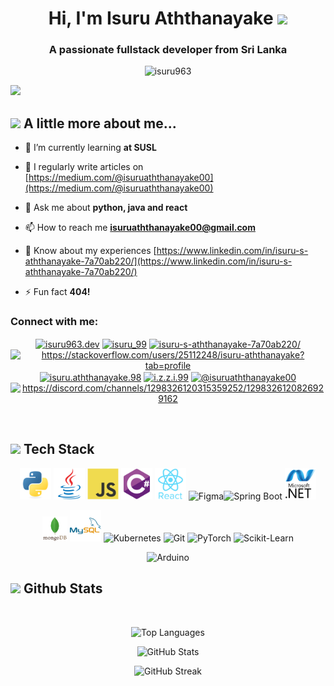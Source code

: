 <h1 align="center">Hi, I'm Isuru Aththanayake </b><img src="https://media.giphy.com/media/hvRJCLFzcasrR4ia7z/giphy.gif" width="35"> </h1>
<h3 align="center">A passionate fullstack developer from Sri Lanka</h3>
<p align="center"> <img src="https://komarev.com/ghpvc/?username=isuru963&label=Profile%20views&color=0e75b6&style=flat" alt="isuru963" /> </p>

<img src="https://user-images.githubusercontent.com/73097560/115834477-dbab4500-a447-11eb-908a-139a6edaec5c.gif">

## <img src="https://media.giphy.com/media/VgCDAzcKvsR6OM0uWg/giphy.gif" width ="50"><b> A little more about me...</b> 

- 🌱 I’m currently learning **at SUSL**

- 📝 I regularly write articles on [https://medium.com/@isuruaththanayake00](https://medium.com/@isuruaththanayake00)

- 💬 Ask me about **python, java and react**

- 📫 How to reach me **isuruaththanayake00@gmail.com**

- 📄 Know about my experiences [https://www.linkedin.com/in/isuru-s-aththanayake-7a70ab220/](https://www.linkedin.com/in/isuru-s-aththanayake-7a70ab220/)

- ⚡ Fun fact **404!**

<h3 align="left">Connect with me:</h3>

<p align="center">
<a href="[https://dev.to/isuru963.dev](https://dev.to/isuru963)" target="blank"><img align="center" src="https://raw.githubusercontent.com/rahuldkjain/github-profile-readme-generator/master/src/images/icons/Social/devto.svg" alt="isuru963.dev" height="30" width="40" /></a>
<a href="https://twitter.com/isuru_99" target="blank"><img align="center" src="https://raw.githubusercontent.com/rahuldkjain/github-profile-readme-generator/master/src/images/icons/Social/twitter.svg" alt="isuru_99" height="40" width="55" /></a>
<a href="https://linkedin.com/in/isuru-s-aththanayake-7a70ab220/" target="blank"><img align="center" src="https://raw.githubusercontent.com/rahuldkjain/github-profile-readme-generator/master/src/images/icons/Social/linked-in-alt.svg" alt="isuru-s-aththanayake-7a70ab220/" height="40" width="55" /></a>
<a href="https://stackoverflow.com/users/https://stackoverflow.com/users/25112248/isuru-aththanayake?tab=profile" target="blank"><img align="center" src="https://raw.githubusercontent.com/rahuldkjain/github-profile-readme-generator/master/src/images/icons/Social/stack-overflow.svg" alt="https://stackoverflow.com/users/25112248/isuru-aththanayake?tab=profile" height="30" width="40" /></a>
<a href="https://fb.com/isuru.aththanayake.98" target="blank"><img align="center" src="https://raw.githubusercontent.com/rahuldkjain/github-profile-readme-generator/master/src/images/icons/Social/facebook.svg" alt="isuru.aththanayake.98" height="30" width="40" /></a>
<a href="https://instagram.com/i.z.z.i.99" target="blank"><img align="center" src="https://raw.githubusercontent.com/rahuldkjain/github-profile-readme-generator/master/src/images/icons/Social/instagram.svg" alt="i.z.z.i.99" height="30" width="40" /></a>
<a href="https://medium.com/@isuruaththanayake00" target="blank"><img align="center" src="https://raw.githubusercontent.com/rahuldkjain/github-profile-readme-generator/master/src/images/icons/Social/medium.svg" alt="@isuruaththanayake00" height="30" width="40" /></a>
<a href="https://discord.gg/https://discord.com/channels/1298326120315359252/1298326120826929162" target="blank"><img align="center" src="https://raw.githubusercontent.com/rahuldkjain/github-profile-readme-generator/master/src/images/icons/Social/discord.svg" alt="https://discord.com/channels/1298326120315359252/1298326120826929162" height="30" width="40" /></a>
</p>

</br>

## <img src="https://media2.giphy.com/media/QssGEmpkyEOhBCb7e1/giphy.gif?cid=ecf05e47a0n3gi1bfqntqmob8g9aid1oyj2wr3ds3mg700bl&rid=giphy.gif" width ="25"><b> Tech Stack</b> 

<p align="center"> <img src="https://raw.githubusercontent.com/devicons/devicon/master/icons/python/python-original.svg" alt="Python" width="50" height="50"/>    <img src="https://raw.githubusercontent.com/devicons/devicon/master/icons/java/java-original.svg" alt="Java" width="50" height="50"/>    <img src="https://raw.githubusercontent.com/devicons/devicon/master/icons/javascript/javascript-original.svg" alt="JavaScript" width="50" height="50"/> <img src="https://raw.githubusercontent.com/devicons/devicon/master/icons/csharp/csharp-original.svg" alt="C#" width="50" height="50"/> <img src="https://raw.githubusercontent.com/devicons/devicon/master/icons/react/react-original-wordmark.svg" alt="React" width="50" height="50"/>    <img src="https://www.vectorlogo.zone/logos/figma/figma-icon.svg" alt="Figma" width="50" height="50"/><img src="https://www.vectorlogo.zone/logos/springio/springio-icon.svg" alt="Spring Boot" width="50" height="50"/>    <img src="https://raw.githubusercontent.com/devicons/devicon/master/icons/dot-net/dot-net-original-wordmark.svg" alt=".NET" width="50" height="50"/> </p>

<p align="center"> <img src="https://raw.githubusercontent.com/devicons/devicon/master/icons/mongodb/mongodb-original-wordmark.svg" alt="MongoDB" width="40" height="40"/> <img src="https://raw.githubusercontent.com/devicons/devicon/master/icons/mysql/mysql-original-wordmark.svg" alt="MySQL" width="50" height="50"/>  <img src="https://www.vectorlogo.zone/logos/kubernetes/kubernetes-icon.svg" alt="Kubernetes" width="50" height="50"/> <img src="https://www.vectorlogo.zone/logos/git-scm/git-scm-icon.svg" alt="Git" width="50" height="50"/> <img src="https://www.vectorlogo.zone/logos/pytorch/pytorch-icon.svg" alt="PyTorch" width="50" height="50"/>    <img src="https://upload.wikimedia.org/wikipedia/commons/0/05/Scikit_learn_logo_small.svg" alt="Scikit-Learn" width="50" height="50"/></p>
<p align="center"> <img src="https://cdn.worldvectorlogo.com/logos/arduino-1.svg" alt="Arduino" width="50" height="50"/> </p>


## <img src="https://media.giphy.com/media/iY8CRBdQXODJSCERIr/giphy.gif" width="35"><b> Github Stats </b>
<br>

<p align="center"> <img src="https://github-readme-stats.vercel.app/api/top-langs?username=isuru963&show_icons=true&title_color=fff&icon_color=79ff97&text_color=9f9f9f&bg_color=151515" alt="Top Languages" /> </p> <p align="center"> <img src="https://github-readme-stats.vercel.app/api?username=isuru963&show_icons=true&title_color=fff&icon_color=79ff97&text_color=9f9f9f&bg_color=151515" alt="GitHub Stats" /> </p> <p align="center"> <img src="https://github-readme-streak-stats.herokuapp.com/?user=isuru963&show_icons=true&title_color=fff&icon_color=79ff97&text_color=9f9f9f&bg_color=151515"" alt="GitHub Streak" /> </p>

